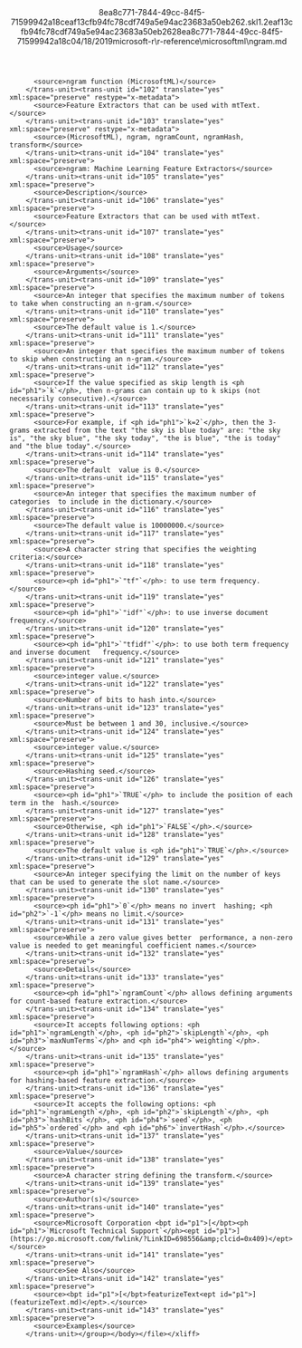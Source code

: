 <?xml version="1.0"?><xliff version="1.2" xmlns="urn:oasis:names:tc:xliff:document:1.2" xmlns:xsi="http://www.w3.org/2001/XMLSchema-instance" xsi:schemaLocation="urn:oasis:names:tc:xliff:document:1.2 xliff-core-1.2-transitional.xsd"><file datatype="xml" original="ngram.md" source-language="en-US" target-language="en-US"><header><tool tool-id="mdxliff" tool-name="mdxliff" tool-version="1.0-d1654b2" tool-company="Microsoft" /><xliffext:skl_file_name xmlns:xliffext="urn:microsoft:content:schema:xliffextensions">8ea8c771-7844-49cc-84f5-71599942a18ceaf13cfb94fc78cdf749a5e94ac23683a50eb262.skl</xliffext:skl_file_name><xliffext:version xmlns:xliffext="urn:microsoft:content:schema:xliffextensions">1.2</xliffext:version><xliffext:ms.openlocfilehash xmlns:xliffext="urn:microsoft:content:schema:xliffextensions">eaf13cfb94fc78cdf749a5e94ac23683a50eb262</xliffext:ms.openlocfilehash><xliffext:ms.sourcegitcommit xmlns:xliffext="urn:microsoft:content:schema:xliffextensions">8ea8c771-7844-49cc-84f5-71599942a18c</xliffext:ms.sourcegitcommit><xliffext:ms.lasthandoff xmlns:xliffext="urn:microsoft:content:schema:xliffextensions">04/18/2019</xliffext:ms.lasthandoff><xliffext:ms.openlocfilepath xmlns:xliffext="urn:microsoft:content:schema:xliffextensions">microsoft-r\r-reference\microsoftml\ngram.md</xliffext:ms.openlocfilepath></header><body><group id="content" extype="content"><trans-unit id="101" translate="yes" xml:space="preserve" restype="x-metadata">
          <source>ngram function (MicrosoftML)</source>
        </trans-unit><trans-unit id="102" translate="yes" xml:space="preserve" restype="x-metadata">
          <source>Feature Extractors that can be used with mtText.</source>
        </trans-unit><trans-unit id="103" translate="yes" xml:space="preserve" restype="x-metadata">
          <source>(MicrosoftML), ngram, ngramCount, ngramHash, transform</source>
        </trans-unit><trans-unit id="104" translate="yes" xml:space="preserve">
          <source>ngram: Machine Learning Feature Extractors</source>
        </trans-unit><trans-unit id="105" translate="yes" xml:space="preserve">
          <source>Description</source>
        </trans-unit><trans-unit id="106" translate="yes" xml:space="preserve">
          <source>Feature Extractors that can be used with mtText.</source>
        </trans-unit><trans-unit id="107" translate="yes" xml:space="preserve">
          <source>Usage</source>
        </trans-unit><trans-unit id="108" translate="yes" xml:space="preserve">
          <source>Arguments</source>
        </trans-unit><trans-unit id="109" translate="yes" xml:space="preserve">
          <source>An integer that specifies the maximum number of tokens to take when constructing an n-gram.</source>
        </trans-unit><trans-unit id="110" translate="yes" xml:space="preserve">
          <source>The default value is 1.</source>
        </trans-unit><trans-unit id="111" translate="yes" xml:space="preserve">
          <source>An integer that specifies the maximum number of tokens to skip when constructing an n-gram.</source>
        </trans-unit><trans-unit id="112" translate="yes" xml:space="preserve">
          <source>If the value specified as skip length is <ph id="ph1">`k`</ph>, then n-grams can contain up to k skips (not necessarily consecutive).</source>
        </trans-unit><trans-unit id="113" translate="yes" xml:space="preserve">
          <source>For example, if <ph id="ph1">`k=2`</ph>, then the 3-grams extracted from the text "the sky is blue today" are: "the sky is", "the sky blue", "the sky today", "the is blue", "the is today" and "the blue today".</source>
        </trans-unit><trans-unit id="114" translate="yes" xml:space="preserve">
          <source>The default  value is 0.</source>
        </trans-unit><trans-unit id="115" translate="yes" xml:space="preserve">
          <source>An integer that specifies the maximum number of categories  to include in the dictionary.</source>
        </trans-unit><trans-unit id="116" translate="yes" xml:space="preserve">
          <source>The default value is 10000000.</source>
        </trans-unit><trans-unit id="117" translate="yes" xml:space="preserve">
          <source>A character string that specifies the weighting criteria:</source>
        </trans-unit><trans-unit id="118" translate="yes" xml:space="preserve">
          <source><ph id="ph1">`"tf"`</ph>: to use term frequency.</source>
        </trans-unit><trans-unit id="119" translate="yes" xml:space="preserve">
          <source><ph id="ph1">`"idf"`</ph>: to use inverse document frequency.</source>
        </trans-unit><trans-unit id="120" translate="yes" xml:space="preserve">
          <source><ph id="ph1">`"tfidf"`</ph>: to use both term frequency and inverse document   frequency.</source>
        </trans-unit><trans-unit id="121" translate="yes" xml:space="preserve">
          <source>integer value.</source>
        </trans-unit><trans-unit id="122" translate="yes" xml:space="preserve">
          <source>Number of bits to hash into.</source>
        </trans-unit><trans-unit id="123" translate="yes" xml:space="preserve">
          <source>Must be between 1 and 30, inclusive.</source>
        </trans-unit><trans-unit id="124" translate="yes" xml:space="preserve">
          <source>integer value.</source>
        </trans-unit><trans-unit id="125" translate="yes" xml:space="preserve">
          <source>Hashing seed.</source>
        </trans-unit><trans-unit id="126" translate="yes" xml:space="preserve">
          <source><ph id="ph1">`TRUE`</ph> to include the position of each term in the  hash.</source>
        </trans-unit><trans-unit id="127" translate="yes" xml:space="preserve">
          <source>Otherwise, <ph id="ph1">`FALSE`</ph>.</source>
        </trans-unit><trans-unit id="128" translate="yes" xml:space="preserve">
          <source>The default value is <ph id="ph1">`TRUE`</ph>.</source>
        </trans-unit><trans-unit id="129" translate="yes" xml:space="preserve">
          <source>An integer specifying the limit on the number of keys  that can be used to generate the slot name.</source>
        </trans-unit><trans-unit id="130" translate="yes" xml:space="preserve">
          <source><ph id="ph1">`0`</ph> means no invert  hashing; <ph id="ph2">`-1`</ph> means no limit.</source>
        </trans-unit><trans-unit id="131" translate="yes" xml:space="preserve">
          <source>While a zero value gives better  performance, a non-zero value is needed to get meaningful coefficient names.</source>
        </trans-unit><trans-unit id="132" translate="yes" xml:space="preserve">
          <source>Details</source>
        </trans-unit><trans-unit id="133" translate="yes" xml:space="preserve">
          <source><ph id="ph1">`ngramCount`</ph> allows defining arguments for count-based feature extraction.</source>
        </trans-unit><trans-unit id="134" translate="yes" xml:space="preserve">
          <source>It accepts following options: <ph id="ph1">`ngramLength`</ph>, <ph id="ph2">`skipLength`</ph>, <ph id="ph3">`maxNumTerms`</ph> and <ph id="ph4">`weighting`</ph>.</source>
        </trans-unit><trans-unit id="135" translate="yes" xml:space="preserve">
          <source><ph id="ph1">`ngramHash`</ph> allows defining arguments for hashing-based feature extraction.</source>
        </trans-unit><trans-unit id="136" translate="yes" xml:space="preserve">
          <source>It accepts the following options: <ph id="ph1">`ngramLength`</ph>, <ph id="ph2">`skipLength`</ph>, <ph id="ph3">`hashBits`</ph>, <ph id="ph4">`seed`</ph>, <ph id="ph5">`ordered`</ph> and <ph id="ph6">`invertHash`</ph>.</source>
        </trans-unit><trans-unit id="137" translate="yes" xml:space="preserve">
          <source>Value</source>
        </trans-unit><trans-unit id="138" translate="yes" xml:space="preserve">
          <source>A character string defining the transform.</source>
        </trans-unit><trans-unit id="139" translate="yes" xml:space="preserve">
          <source>Author(s)</source>
        </trans-unit><trans-unit id="140" translate="yes" xml:space="preserve">
          <source>Microsoft Corporation <bpt id="p1">[</bpt><ph id="ph1">`Microsoft Technical Support`</ph><ept id="p1">](https://go.microsoft.com/fwlink/?LinkID=698556&amp;clcid=0x409)</ept></source>
        </trans-unit><trans-unit id="141" translate="yes" xml:space="preserve">
          <source>See Also</source>
        </trans-unit><trans-unit id="142" translate="yes" xml:space="preserve">
          <source><bpt id="p1">[</bpt>featurizeText<ept id="p1">](featurizeText.md)</ept>.</source>
        </trans-unit><trans-unit id="143" translate="yes" xml:space="preserve">
          <source>Examples</source>
        </trans-unit></group></body></file></xliff>